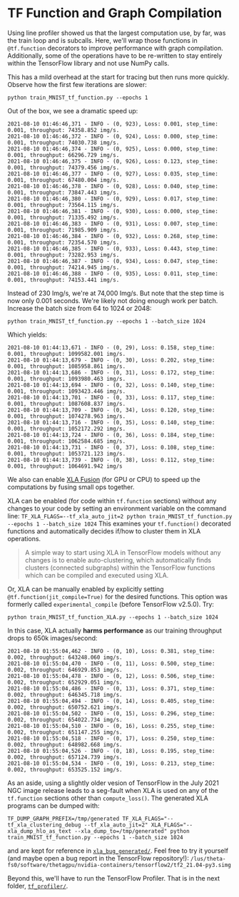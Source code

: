 # TF Function and Graph Compilation

Using line profiler showed us that the largest computation use, by far, was the train loop and is subcalls.  Here, we'll wrap those functions in `@tf.function` decorators to improve performance with graph compilation. Additionally, some of the operations have to be re-written to stay entirely within the TensorFlow library and not use NumPy calls.

This has a mild overhead at the start for tracing but then runs more quickly.  Observe how the first few iterations are slower:
```
python train_MNIST_tf_function.py --epochs 1
```
Out of the box, we see a dramatic speed up:
```
2021-08-10 01:46:46,371 - INFO - (0, 923), Loss: 0.001, step_time: 0.001, throughput: 74358.852 img/s.
2021-08-10 01:46:46,372 - INFO - (0, 924), Loss: 0.000, step_time: 0.001, throughput: 74030.738 img/s.
2021-08-10 01:46:46,374 - INFO - (0, 925), Loss: 0.000, step_time: 0.001, throughput: 66296.729 img/s.
2021-08-10 01:46:46,375 - INFO - (0, 926), Loss: 0.123, step_time: 0.001, throughput: 74379.456 img/s.
2021-08-10 01:46:46,377 - INFO - (0, 927), Loss: 0.035, step_time: 0.001, throughput: 67480.004 img/s.
2021-08-10 01:46:46,378 - INFO - (0, 928), Loss: 0.040, step_time: 0.001, throughput: 73847.443 img/s.
2021-08-10 01:46:46,380 - INFO - (0, 929), Loss: 0.017, step_time: 0.001, throughput: 73564.115 img/s.
2021-08-10 01:46:46,381 - INFO - (0, 930), Loss: 0.000, step_time: 0.001, throughput: 71335.492 img/s.
2021-08-10 01:46:46,383 - INFO - (0, 931), Loss: 0.007, step_time: 0.001, throughput: 71985.909 img/s.
2021-08-10 01:46:46,384 - INFO - (0, 932), Loss: 0.268, step_time: 0.001, throughput: 72354.570 img/s.
2021-08-10 01:46:46,385 - INFO - (0, 933), Loss: 0.443, step_time: 0.001, throughput: 73282.953 img/s.
2021-08-10 01:46:46,387 - INFO - (0, 934), Loss: 0.047, step_time: 0.001, throughput: 74214.945 img/s.
2021-08-10 01:46:46,388 - INFO - (0, 935), Loss: 0.011, step_time: 0.001, throughput: 74153.441 img/s.
```

Instead of 230 Img/s, we're at 74,000 Img/s.  But note that the step time is now only 0.001 seconds.  We're likely not doing enough work per batch.  Increase the batch size from 64 to 1024 or 2048:
```
python train_MNIST_tf_function.py --epochs 1 --batch_size 1024
```
Which yields:
```
2021-08-10 01:44:13,671 - INFO - (0, 29), Loss: 0.158, step_time: 0.001, throughput: 1099582.001 img/s.
2021-08-10 01:44:13,679 - INFO - (0, 30), Loss: 0.202, step_time: 0.001, throughput: 1085958.861 img/s.
2021-08-10 01:44:13,686 - INFO - (0, 31), Loss: 0.172, step_time: 0.001, throughput: 1093980.463 img/s.
2021-08-10 01:44:13,694 - INFO - (0, 32), Loss: 0.140, step_time: 0.001, throughput: 1093423.446 img/s.
2021-08-10 01:44:13,701 - INFO - (0, 33), Loss: 0.117, step_time: 0.001, throughput: 1087608.837 img/s.
2021-08-10 01:44:13,709 - INFO - (0, 34), Loss: 0.120, step_time: 0.001, throughput: 1074278.963 img/s.
2021-08-10 01:44:13,716 - INFO - (0, 35), Loss: 0.140, step_time: 0.001, throughput: 1052172.292 img/s.
2021-08-10 01:44:13,724 - INFO - (0, 36), Loss: 0.184, step_time: 0.001, throughput: 1062584.685 img/s.
2021-08-10 01:44:13,731 - INFO - (0, 37), Loss: 0.108, step_time: 0.001, throughput: 1053721.123 img/s.
2021-08-10 01:44:13,739 - INFO - (0, 38), Loss: 0.112, step_time: 0.001, throughput: 1064691.942 img/s
```

We also can enable [XLA Fusion](https://www.tensorflow.org/xla) (for GPU or CPU) to speed up the computations by fusing small ops together.  

XLA can be enabled (for code within `tf.function` sections) without any changes to your code by setting an environment variable on the command line:
`TF_XLA_FLAGS=--tf_xla_auto_jit=2 python train_MNIST_tf_function.py --epochs 1 --batch_size 1024`
This examines your `tf.function()` decorated functions and automatically decides if/how to cluster them in XLA operations.
> A simple way to start using XLA in TensorFlow models without any changes is to enable auto-clustering, which automatically finds clusters (connected subgraphs) within the TensorFlow functions which can be compiled and executed using XLA. 

Or, XLA can be manually enabled by explicitly setting `@tf.function(jit_compile=True)` for the desired functions. This option was formerly called `experimental_compile` (before TensorFlow v2.5.0). Try:
```
python train_MNIST_tf_function_XLA.py --epochs 1 --batch_size 1024
```

In this case, XLA actually **harms performance** as our training throughput drops to 650k images/second:
```
2021-08-10 01:55:04,462 - INFO - (0, 10), Loss: 0.381, step_time: 0.002, throughput: 643248.060 img/s.
2021-08-10 01:55:04,470 - INFO - (0, 11), Loss: 0.500, step_time: 0.002, throughput: 646929.853 img/s.
2021-08-10 01:55:04,478 - INFO - (0, 12), Loss: 0.506, step_time: 0.002, throughput: 652929.051 img/s.
2021-08-10 01:55:04,486 - INFO - (0, 13), Loss: 0.371, step_time: 0.002, throughput: 646345.718 img/s.
2021-08-10 01:55:04,494 - INFO - (0, 14), Loss: 0.405, step_time: 0.002, throughput: 650752.621 img/s.
2021-08-10 01:55:04,502 - INFO - (0, 15), Loss: 0.296, step_time: 0.002, throughput: 654022.734 img/s.
2021-08-10 01:55:04,510 - INFO - (0, 16), Loss: 0.255, step_time: 0.002, throughput: 651147.255 img/s.
2021-08-10 01:55:04,518 - INFO - (0, 17), Loss: 0.250, step_time: 0.002, throughput: 648982.668 img/s.
2021-08-10 01:55:04,526 - INFO - (0, 18), Loss: 0.195, step_time: 0.002, throughput: 657124.739 img/s.
2021-08-10 01:55:04,534 - INFO - (0, 19), Loss: 0.213, step_time: 0.002, throughput: 653525.152 img/s.
```

As an aside, using a slightly older vesion of TensorFlow in the July 2021 NGC image release leads to a seg-fault when XLA is used on any of the `tf.function` sections other than `compute_loss()`. The generated XLA programs can be dumped with:
```
TF_DUMP_GRAPH_PREFIX=/tmp/generated TF_XLA_FLAGS="--tf_xla_clustering_debug --tf_xla_auto_jit=2" XLA_FLAGS="--xla_dump_hlo_as_text --xla_dump_to=/tmp/generated" python train_MNIST_tf_function.py --epochs 1 --batch_size 1024
```
and are kept for reference in [`xla_bug_generated/`](./xla_bug_generated/). Feel free to try it yourself (and maybe open a bug report in the TensorFlow repository!): 
`/lus/theta-fs0/software/thetagpu/nvidia-containers/tensorflow2/tf2_21.04-py3.simg`

Beyond this, we'll have to run the TensorFlow Profiler.  That is in the next folder, [`tf_profiler/`](../tf_profiler/).
